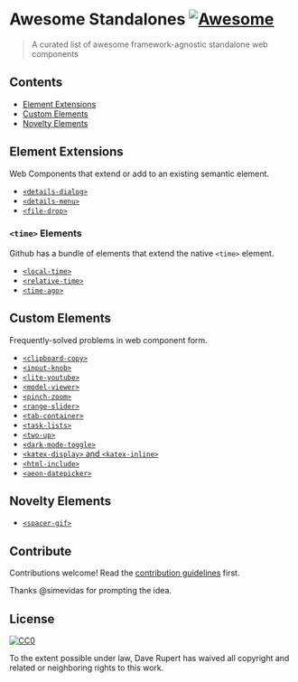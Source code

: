 # Awesome Standalones [![Awesome](https://awesome.re/badge.svg)](https://awesome.re)

> A curated list of awesome framework-agnostic standalone web components


## Contents

- [Element Extensions](#element-extensions)
- [Custom Elements](#custom-elements)
- [Novelty Elements](#novelty-elements)


## Element Extensions

Web Components that extend or add to an existing semantic element.

- [`<details-dialog>`](https://github.com/github/details-dialog-element)
- [`<details-menu>`](https://github.com/github/details-menu-element)
- [`<file-drop>`](https://github.com/GoogleChromeLabs/file-drop)


### `<time>` Elements

Github has a bundle of elements that extend the native `<time>` element.

- [`<local-time>`](https://github.com/github/time-elements)
- [`<relative-time>`](https://github.com/github/time-elements)
- [`<time-ago>`](https://github.com/github/time-elements)

## Custom Elements

Frequently-solved problems in web component form.

- [`<clipboard-copy>`](https://github.com/github/clipboard-copy-element)
- [`<input-knob>`](https://github.com/GoogleChromeLabs/input-knob)
- [`<lite-youtube>`](https://github.com/paulirish/lite-youtube-embed)
- [`<model-viewer>`](https://github.com/GoogleWebComponents/model-viewer)
- [`<pinch-zoom>`](https://github.com/GoogleChromeLabs/pinch-zoom)
- [`<range-slider>`](https://github.com/andreruffert/range-slider-element)
- [`<tab-container>`](https://github.com/github/tab-container-element)
- [`<task-lists>`](https://github.com/github/task-lists-element)
- [`<two-up>`](https://github.com/GoogleChromeLabs/two-up)
- [`<dark-mode-toggle>`](https://github.com/GoogleChromeLabs/dark-mode-toggle)
- [`<katex-display>` and `<katex-inline>`](https://www.npmjs.com/package/katex-elements)
- [`<html-include>`](https://www.npmjs.com/package//html-include-element)
- [`<aeon-datepicker>`](https://github.com/lamplightdev/aeon)

## Novelty Elements

- [`<spacer-gif>`](https://github.com/erikkroes/spacer-gif)

## Contribute

Contributions welcome! Read the [contribution guidelines](contributing.md) first.

Thanks @simevidas for prompting the idea.

## License

[![CC0](https://mirrors.creativecommons.org/presskit/buttons/88x31/svg/cc-zero.svg)](https://creativecommons.org/publicdomain/zero/1.0)

To the extent possible under law, Dave Rupert has waived all copyright and
related or neighboring rights to this work.
